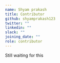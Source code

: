 ```yaml
---
name: Shyam prakash
title: Contributor
github: shyamprakash123
twitter: ""
linkedin: ""
slack: ""
joining_date: ""
role: contributor
---
```


Still waiting for this
